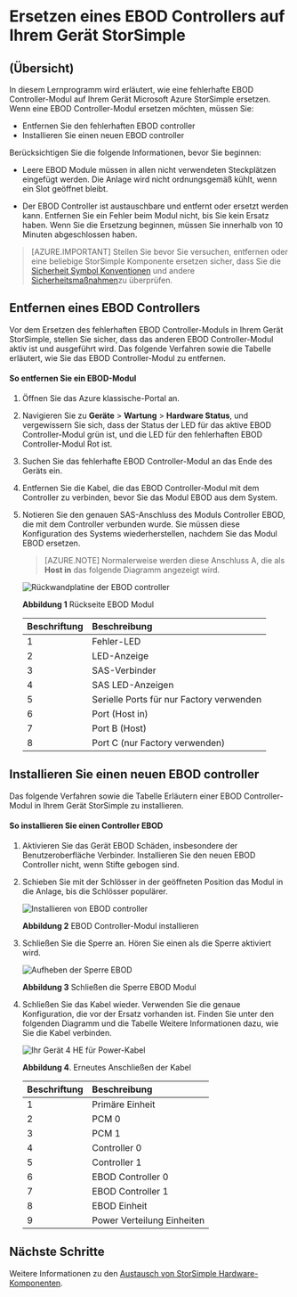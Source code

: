<properties 
   pageTitle="Ersetzen einen Controller StorSimple EBOD | Microsoft Azure"
   description="Erläutert entfernen und einen oder beide EBOD-Controller auf einem Gerät StorSimple 8600 ersetzen."
   services="storsimple"
   documentationCenter=""
   authors="alkohli"
   manager="carmonm"
   editor="" />
<tags 
   ms.service="storsimple"
   ms.devlang="NA"
   ms.topic="article"
   ms.tgt_pltfrm="NA"
   ms.workload="TBD"
   ms.date="08/17/2016"
   ms.author="alkohli" />

# <a name="replace-an-ebod-controller-on-your-storsimple-device"></a>Ersetzen eines EBOD Controllers auf Ihrem Gerät StorSimple

## <a name="overview"></a>(Übersicht)

In diesem Lernprogramm wird erläutert, wie eine fehlerhafte EBOD Controller-Modul auf Ihrem Gerät Microsoft Azure StorSimple ersetzen. Wenn eine EBOD Controller-Modul ersetzen möchten, müssen Sie:

- Entfernen Sie den fehlerhaften EBOD controller
- Installieren Sie einen neuen EBOD controller

Berücksichtigen Sie die folgende Informationen, bevor Sie beginnen:

- Leere EBOD Module müssen in allen nicht verwendeten Steckplätzen eingefügt werden. Die Anlage wird nicht ordnungsgemäß kühlt, wenn ein Slot geöffnet bleibt.

- Der EBOD Controller ist austauschbare und entfernt oder ersetzt werden kann. Entfernen Sie ein Fehler beim Modul nicht, bis Sie kein Ersatz haben. Wenn Sie die Ersetzung beginnen, müssen Sie innerhalb von 10 Minuten abgeschlossen haben.

>[AZURE.IMPORTANT] Stellen Sie bevor Sie versuchen, entfernen oder eine beliebige StorSimple Komponente ersetzen sicher, dass Sie die [Sicherheit Symbol Konventionen](storsimple-safety.md#safety-icon-conventions) und andere [Sicherheitsmaßnahmen](storsimple-safety.md)zu überprüfen.

## <a name="remove-an-ebod-controller"></a>Entfernen eines EBOD Controllers

Vor dem Ersetzen des fehlerhaften EBOD Controller-Moduls in Ihrem Gerät StorSimple, stellen Sie sicher, dass das anderen EBOD Controller-Modul aktiv ist und ausgeführt wird. Das folgende Verfahren sowie die Tabelle erläutert, wie Sie das EBOD Controller-Modul zu entfernen.

#### <a name="to-remove-an-ebod-module"></a>So entfernen Sie ein EBOD-Modul

1. Öffnen Sie das Azure klassische-Portal an.

2. Navigieren Sie zu **Geräte** > **Wartung** > **Hardware Status**, und vergewissern Sie sich, dass der Status der LED für das aktive EBOD Controller-Modul grün ist, und die LED für den fehlerhaften EBOD Controller-Modul Rot ist.

3. Suchen Sie das fehlerhafte EBOD Controller-Modul an das Ende des Geräts ein.

4. Entfernen Sie die Kabel, die das EBOD Controller-Modul mit dem Controller zu verbinden, bevor Sie das Modul EBOD aus dem System.

5. Notieren Sie den genauen SAS-Anschluss des Moduls Controller EBOD, die mit dem Controller verbunden wurde. Sie müssen diese Konfiguration des Systems wiederherstellen, nachdem Sie das Modul EBOD ersetzen. 

    >[AZURE.NOTE] Normalerweise werden diese Anschluss A, die als **Host in** das folgende Diagramm angezeigt wird.

    ![Rückwandplatine der EBOD controller](./media/storsimple-ebod-controller-replacement/IC741049.png)

     **Abbildung 1** Rückseite EBOD Modul

  	|Beschriftung|Beschreibung|
  	|:----|:----------|
  	|1|Fehler-LED|
  	|2|LED-Anzeige|
  	|3|SAS-Verbinder|
  	|4|SAS LED-Anzeigen|
  	|5|Serielle Ports für nur Factory verwenden|
  	|6|Port (Host in)|
  	|7|Port B (Host)|
  	|8|Port C (nur Factory verwenden)|

## <a name="install-a-new-ebod-controller"></a>Installieren Sie einen neuen EBOD controller

Das folgende Verfahren sowie die Tabelle Erläutern einer EBOD Controller-Modul in Ihrem Gerät StorSimple zu installieren.

#### <a name="to-install-an-ebod-controller"></a>So installieren Sie einen Controller EBOD

1. Aktivieren Sie das Gerät EBOD Schäden, insbesondere der Benutzeroberfläche Verbinder. Installieren Sie den neuen EBOD Controller nicht, wenn Stifte gebogen sind.

2. Schieben Sie mit der Schlösser in der geöffneten Position das Modul in die Anlage, bis die Schlösser populärer.

    ![Installieren von EBOD controller](./media/storsimple-ebod-controller-replacement/IC741050.png)

    **Abbildung 2**  EBOD Controller-Modul installieren

3. Schließen Sie die Sperre an. Hören Sie einen als die Sperre aktiviert wird.

    ![Aufheben der Sperre EBOD](./media/storsimple-ebod-controller-replacement/IC741047.png)

    **Abbildung 3**  Schließen die Sperre EBOD Modul

4. Schließen Sie das Kabel wieder. Verwenden Sie die genaue Konfiguration, die vor der Ersatz vorhanden ist. Finden Sie unter den folgenden Diagramm und die Tabelle Weitere Informationen dazu, wie Sie die Kabel verbinden.

    ![Ihr Gerät 4 HE für Power-Kabel](./media/storsimple-ebod-controller-replacement/IC770723.png)

    **Abbildung 4**. Erneutes Anschließen der Kabel

  	|Beschriftung|Beschreibung|
  	|:----|:----------|
  	|1|Primäre Einheit|
  	|2|PCM 0|
  	|3|PCM 1|
  	|4|Controller 0|
  	|5|Controller 1|
  	|6|EBOD Controller 0|
  	|7|EBOD Controller 1|
  	|8|EBOD Einheit|
  	|9|Power Verteilung Einheiten|

## <a name="next-steps"></a>Nächste Schritte

Weitere Informationen zu den [Austausch von StorSimple Hardware-Komponenten](storsimple-hardware-component-replacement.md).
